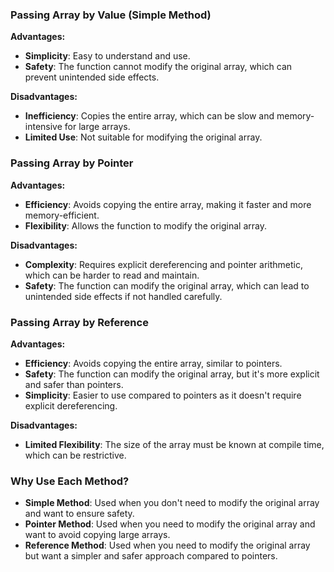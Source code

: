 ### Passing Array by Value (Simple Method)
**Advantages:**
- **Simplicity**: Easy to understand and use.
- **Safety**: The function cannot modify the original array, which can prevent unintended side effects.

**Disadvantages:**
- **Inefficiency**: Copies the entire array, which can be slow and memory-intensive for large arrays.
- **Limited Use**: Not suitable for modifying the original array.

### Passing Array by Pointer
**Advantages:**
- **Efficiency**: Avoids copying the entire array, making it faster and more memory-efficient.
- **Flexibility**: Allows the function to modify the original array.

**Disadvantages:**
- **Complexity**: Requires explicit dereferencing and pointer arithmetic, which can be harder to read and maintain.
- **Safety**: The function can modify the original array, which can lead to unintended side effects if not handled carefully.

### Passing Array by Reference
**Advantages:**
- **Efficiency**: Avoids copying the entire array, similar to pointers.
- **Safety**: The function can modify the original array, but it's more explicit and safer than pointers.
- **Simplicity**: Easier to use compared to pointers as it doesn't require explicit dereferencing.

**Disadvantages:**
- **Limited Flexibility**: The size of the array must be known at compile time, which can be restrictive.

### Why Use Each Method?
- **Simple Method**: Used when you don't need to modify the original array and want to ensure safety.
- **Pointer Method**: Used when you need to modify the original array and want to avoid copying large arrays.
- **Reference Method**: Used when you need to modify the original array but want a simpler and safer approach compared to pointers.

